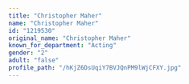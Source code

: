 ```yaml
---
title: "Christopher Maher"
name: "Christopher Maher"
id: "1219530"
original_name: "Christopher Maher"
known_for_department: "Acting"
gender: "2"
adult: "false"
profile_path: "/hKjZ6DsUqiY7BVJQnPM9lWjCFXY.jpg"
---
```


